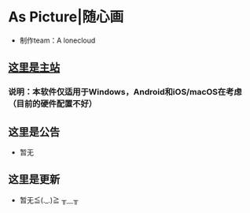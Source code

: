 # As Picture|随心画

* 制作team：A lonecloud

## [这里是主站](https://a-lonecloud.github.io)
### 说明：本软件仅适用于Windows，Android和iOS/macOS在考虑（目前的硬件配置不好）
## 这里是公告
* 暂无
## 这里是更新
* 暂无≦(._.)≧   ╥﹏╥
